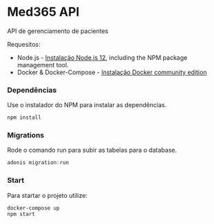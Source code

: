 # Med365 API

API de gerenciamento de pacientes 

Requesitos: 
* Node.js - [Instalação Node.js 12](https://nodejs.org/en/), including the NPM package management tool.
* Docker & Docker-Compose - [Instalação Docker community edition](https://hub.docker.com/search/?type=edition&offering=community)

### Dependências
Use o instalador do NPM para instalar as dependências.

```bash
npm install
```

### Migrations
Rode o comando run para subir as tabelas para o database.

```js
adonis migration:run
```

### Start
Para startar o projeto utilize:

```bash
docker-compose up 
npm start
```



